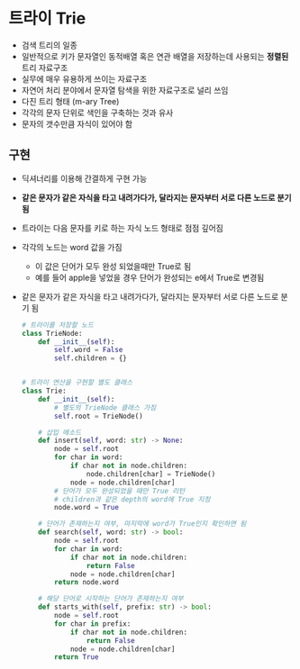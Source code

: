 # 트라이 Trie

- 검색 트리의 일종
- 일반적으로 키가 문자열인 동적배열 혹은 연관 배열을 저장하는데 사용되는 **정렬된** 트리 자료구조
- 실무에 매우 유용하게 쓰이는 자료구조
- 자연어 처리 분야에서 문자열 탐색을 위한 자료구조로 널리 쓰임
- 다진 트리 형태 (m-ary Tree)
- 각각의 문자 단위로 색인을 구축하는 것과 유사
- 문자의 갯수만큼 자식이 있어야 함

## 구현

- 딕셔너리를 이용해 간결하게 구현 가능

- **같은 문자가 같은 자식을 타고 내려가다가, 달라지는 문자부터 서로 다른 노드로 분기됨**

- 트라이는 다음 문자를 키로 하는 자식 노드 형태로 점점 깊어짐

- 각각의 노드는 word 값을 가짐

  - 이 값은 단어가 모두 완성 되었을때만 True로 됨
  - 예를 들어 apple을 넣었을 경우 단어가 완성되는 e에서 True로 변경됨
  
- 같은 문자가 같은 자식을 타고 내려가다가, 달라지는 문자부터 서로 다른 노드로 분기 됨

  ```python
  # 트라이를 저장할 노드
  class TrieNode:
      def __init__(self):
          self.word = False
          self.children = {}
  
  
  # 트라이 연산을 구현할 별도 클래스
  class Trie:
      def __init__(self):
          # 별도의 TrieNode 클래스 가짐
          self.root = TrieNode()
  
      # 삽입 메소드
      def insert(self, word: str) -> None:
          node = self.root
          for char in word:
              if char not in node.children:
                  node.children[char] = TrieNode()
              node = node.children[char]
          # 단어가 모두 완성되었을 때만 True 리턴
          # children과 같은 depth의 word에 True 지정
          node.word = True
  
      # 단어가 존재하는지 여부, 마지막에 word가 True인지 확인하면 됨
      def search(self, word: str) -> bool:
          node = self.root
          for char in word:
              if char not in node.children:
                  return False
              node = node.children[char]
          return node.word
  
      # 해당 단어로 시작하는 단어가 존재하는지 여부
      def starts_with(self, prefix: str) -> bool:
          node = self.root
          for char in prefix:
              if char not in node.children:
                  return False
              node = node.children[char]
          return True
  ```

  